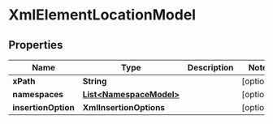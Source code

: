 

# XmlElementLocationModel


## Properties

| Name | Type | Description | Notes |
|------------ | ------------- | ------------- | -------------|
|**xPath** | **String** |  |  [optional] |
|**namespaces** | [**List&lt;NamespaceModel&gt;**](NamespaceModel.md) |  |  [optional] |
|**insertionOption** | **XmlInsertionOptions** |  |  [optional] |



